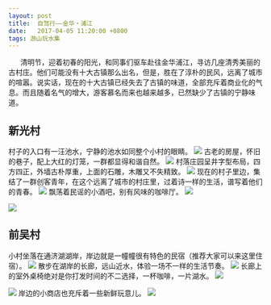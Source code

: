 ```yaml
---
layout: post
title:  自驾行——金华・浦江
date:   2017-04-05 11:20:00 +0800
tags: 游山玩水集
---
```


&nbsp;&nbsp;&nbsp;&nbsp;&nbsp;&nbsp;清明节，迎着初春的阳光，和同事们驱车赴往金华浦江，寻访几座清秀美丽的古村庄。他们可能没有十大古镇那么出名，但是，胜在了淳朴的民风，远离了城市的喧嚣。说实话，现在的十大古镇已经失去了古镇的味道，全部充斥着商业化的气息。而且随着名气的增大，游客慕名而来也越来越多，已然缺少了古镇的宁静味道。

## 新光村
村子的入口有一汪池水，宁静的池水如同整个小村的眼睛。
![](/assets/images/2017/新光村-1.jpg)
古老的房屋，怀旧的巷子，配上大红的灯笼，一群都显得和谐自然。
![](/assets/images/2017/新光村-2.jpg)
村落庄园呈井字型布局，四方四正，外墙古朴厚重，上面的石雕，木雕又不失精致。
![](/assets/images/2017/新光村-3.jpg)
现在的村子里边，集结了一群创客青年，在这个远离了城市的村庄里，过着诗一样的生活，谱写着他们的青春。
![](/assets/images/2017/新光村-4.jpg)
飘荡着民谣的小酒吧，别有风味的咖啡厅。
![](/assets/images/2017/新光村-5.jpg)

![](/assets/images/2017/新光村-6.jpg)

## 前吴村
小村坐落在通济湖湖岸，岸边就是一幢幢很有特色的民宿（推荐大家可以来这里住宿）。
![](/assets/images/2017/前吴村-1.jpg)
散步在湖岸的长廊，远山近水，体验一场不一样的生活节奏。
![](/assets/images/2017/前吴村-2.jpg)
长廊上的室外桌椅绝对是你打发时间的不二选择，一杯咖啡，一片湖水。
![](/assets/images/2017/前吴村-3.jpg)

![](/assets/images/2017/前吴村-4.jpg)
岸边的小商店也充斥着一些新鲜玩意儿。
![](/assets/images/2017/前吴村-5.jpg)